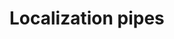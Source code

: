<!-- ======================================================================
--- Search engine
title:          Localization pipes
keywords:       localization, pipes
description:    Localization pipes of ng-translation.
--- Menu system
order:          70
text:           Pipes
hidden:         false
umbel:          false
--- Page properties
id:             
document:       
layout:         layout-2-left
$-left:         #side-menu
searchable:     true
--- Side menu
side-menu-root:     /documentation
side-menu-header:   Documentation
side-menu-top:      
side-menu-depth:    2
======================================================================= -->

# Localization pipes
